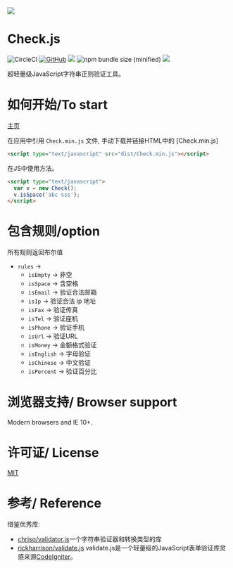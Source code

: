 <img src="http://or9pbx09t.bkt.clouddn.com/check.png"/>

**Check.js**
============================================================
![CircleCI](https://circleci.com/gh/jaywcjlove/validator.js.svg?style=svg)
[![GitHub](https://img.shields.io/github/license/mashape/apistatus.svg)](https://github.com/skytot/Check.js)
![](https://img.shields.io/badge/language-javascript-orange.svg)
![npm bundle size (minified)](https://img.shields.io/badge/minified-2kb-green.svg)
![](https://img.shields.io/badge/%E5%8F%AF%E8%83%BD%E6%98%AF%E4%B8%9C%E5%8D%8A%E7%90%83%E6%9C%80%E6%83%8A%E8%89%B3%E7%9A%84-%E5%B7%A5%E5%85%B7%E5%BA%93-7AD6FD.svg)

 超轻量级JavaScript字符串正则验证工具。
# 如何开始/To start

[主页](https://skytot.github.io/Check.js/)

在应用中引用 `Check.min.js` 文件, 手动下载并链接HTML中的 [Check.min.js]

```html
<script type="text/javascript" src="dist/Check.min.js"></script>
```

在JS中使用方法。

```html 
<script type="text/javascript">
  var v = new Check();
  v.isSpace('abc sss');
</script>
```

# 包含规则/option

所有规则返回布尔值
- `rules` -> 
    - `isEmpty` -> 非空
    - `isSpace` -> 含空格
    - `isEmail` -> 验证合法邮箱
    - `isIp` -> 验证合法 ip 地址
    - `isFax` -> 验证传真
    - `isTel` -> 验证座机
    - `isPhone` -> 验证手机
    - `isUrl` -> 验证URL
    - `isMoney` -> 金额格式验证
    - `isEnglish` -> 字母验证
    - `isChinese` -> 中文验证
    - `isPercent` -> 验证百分比


# 浏览器支持/ Browser support

Modern browsers and IE 10+.

# 许可证/ License
[MIT](http://opensource.org/licenses/MIT)


# 参考/ Reference

借鉴优秀库:
- [chriso/validator.js](https://github.com/chriso/validator.js)一个字符串验证器和转换类型的库
- [rickharrison/validate.js](https://github.com/rickharrison/validate.js) validate.js是一个轻量级的JavaScript表单验证库灵感来源[CodeIgniter](http://codeigniter.org.cn/user_guide/libraries/form_validation.html)。
